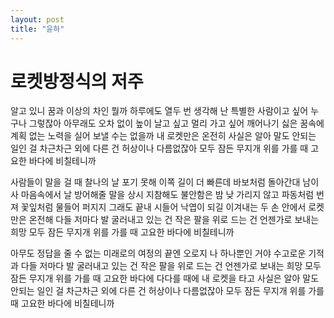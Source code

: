 ```yaml
---
layout: post
title: "윤하"
---
```

# 로켓방정식의 저주
알고 있니
꿈과 이상의 차인 뭘까
하루에도 열두 번 생각해 난
특별한 사람이고 싶어
누구나 그렇잖아
아무래도 오차 없이
높이 날고 싶고
멀리 가고 싶어
깨어나기 싫은 꿈속에
계획 없는 노력을 실어
보낼 수는 없을까
내 로켓만은 온전히
사실은 알아 
말도 안되는 일인 걸
차근차근 외에 다른 건
허상이나 다름없잖아
모두 잠든
무지개 위를 가를 때
고요한 바다에
비칠테니까

사람들이 말을 걸 때
찰나의 날 포기 못해
이쪽 길이 더 빠른데
바보처럼 돌아간대
남이사
마음속에서 날
방어해줄 말을
상시 지참해도
불안함은 
밤 낮 가리지 않고
파동처럼 번져
꽃잎처럼 물들어 퍼지지
그래도 끝내
시들어 낙엽이 되길
이겨내는 두 손 안에서
로켓만은 온전해
다들 저마다
발 굴러내고 있는 건
작은 팔을 위로 드는 건
언젠가로 보내는 희망
모두 잠든
무지개 위를 가를 때
고요한 바다에
비칠테니까

아무도
정답을 줄 수 없는
미래로의 여정의 끝엔
오로지 나 하나뿐인 거야
수고로운 기적과
다들 저마다
발 굴러내고 있는 건
작은 팔을 위로 드는 건
언젠가로 보내는 희망
모두 잠든 
무지개 위를 가를 때
고요한 바다에
다다를 때에
내 로켓을 타고
사실은 알아
말도 안되는 일인 걸
차근차근 외에 다른 건
허상이나 다름없잖아
모두 잠든
무지개 위를 가를 때
고요한 바다에
비칠테니까
